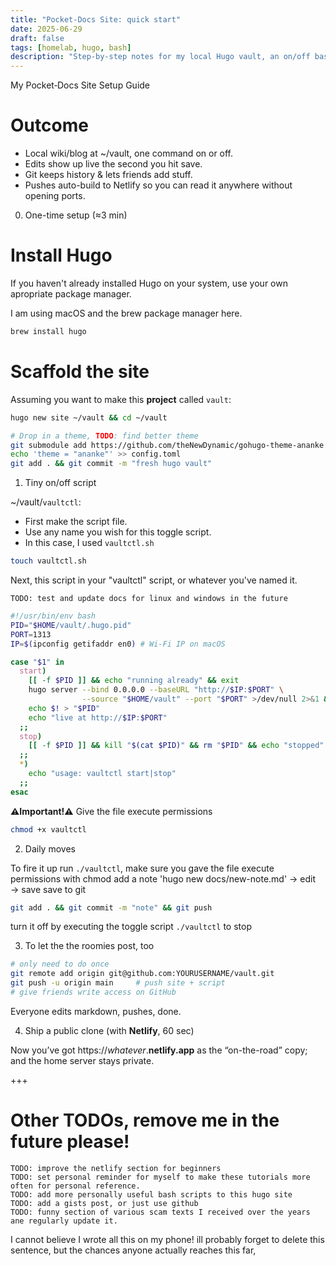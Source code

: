 ```yaml
---
title: "Pocket-Docs Site: quick start"
date: 2025-06-29
draft: false
tags: [homelab, hugo, bash]
description: "Step-by-step notes for my local Hugo vault, an on/off bash script, and uses Netlify push."
---
```


My Pocket‐Docs Site Setup Guide

# Outcome

- Local wiki/blog at ~/vault, one command on or off.
- Edits show up live the second you hit save.
- Git keeps history & lets friends add stuff.
- Pushes auto-build to Netlify so you can read it anywhere without opening ports.


0. One-time setup (≈3 min)

# Install Hugo

If you haven't already installed Hugo on your system, use your own apropriate package manager.

I am using macOS and the brew package manager here.
```bash  
brew install hugo
``` 

# Scaffold the site
Assuming you want to make this **project** called `vault`:

```bash  
hugo new site ~/vault && cd ~/vault
``` 

```bash
# Drop in a theme, TODO: find better theme
git submodule add https://github.com/theNewDynamic/gohugo-theme-ananke themes/ananke
echo 'theme = "ananke"' >> config.toml
git add . && git commit -m "fresh hugo vault"
```

1. Tiny on/off script

~/vault/`vaultctl`:

- First make the script file.
- Use any name you wish for this toggle script.
- In this case, I used `vaultctl.sh`

```bash 
touch vaultctl.sh
```

Next, this script in your "vaultctl" script, or whatever you've named it.

```
TODO: test and update docs for linux and windows in the future
``` 


```bash
#!/usr/bin/env bash
PID="$HOME/vault/.hugo.pid"
PORT=1313
IP=$(ipconfig getifaddr en0) # Wi-Fi IP on macOS

case "$1" in
  start)
    [[ -f $PID ]] && echo "running already" && exit
    hugo server --bind 0.0.0.0 --baseURL "http://$IP:$PORT" \
                --source "$HOME/vault" --port "$PORT" >/dev/null 2>&1 &
    echo $! > "$PID"
    echo "live at http://$IP:$PORT"
  ;;
  stop)
    [[ -f $PID ]] && kill "$(cat $PID)" && rm "$PID" && echo "stopped"
  ;;
  *)
    echo "usage: vaultctl start|stop"
  ;;
esac
```

**⚠️Important!⚠️**
Give the file execute permissions
```bash
chmod +x vaultctl
```

2. Daily moves

To fire it up run `./vaultctl`, make sure you gave the file execute permissions with chmod
add a note	'hugo new docs/new-note.md' → edit → save
save to git	
```bash
git add . && git commit -m "note" && git push
``` 

turn it off by executing the toggle script `./vaultctl` to stop

3. To let the the roomies post, too

```bash
# only need to do once
git remote add origin git@github.com:YOURUSERNAME/vault.git
git push -u origin main     # push site + script
# give friends write access on GitHub
``` 

Everyone edits markdown, pushes, done.

4. Ship a public clone (with **Netlify**, 60 sec)


Now you’ve got https://*whatever*.**netlify.app** as the “on-the-road” copy; 
and the home server stays private.

+++

# Other TODOs, remove me in the future please!

```
TODO: improve the netlify section for beginners
TODO: set personal reminder for myself to make these tutorials more often for personal reference.
TODO: add more personally useful bash scripts to this hugo site
TODO: add a gists post, or just use github
TODO: funny section of various scam texts I received over the years ane regularly update it.
```

I cannot believe I wrote all this on my phone! ill probably forget to delete this sentence, but the chances anyone actually reaches this far,
 